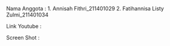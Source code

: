 Nama Anggota : 1. Annisah Fithri_211401029
		   2. Fatihannisa Listy Zulmi_211401034

Link Youtube :

Screen Shot	:
